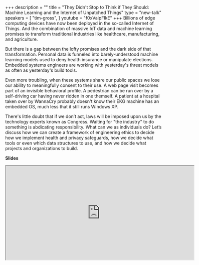 +++
description = ""
title = "They Didn't Stop to Think if They Should: Machine Learning and the Internet of Unpatched Things"
type = "new-talk"
speakers = [
        "tim-gross",
]
youtube = "f0xVaipFlkE"
+++
Billions of edge computing devices have now been deployed in the so-called Internet of Things. And the combination of massive IoT data and machine learning promises to transform traditional industries like healthcare, manufacturing, and agriculture.

But there is a gap between the lofty promises and the dark side of that transformation. Personal data is funneled into barely-understood machine learning models used to deny health insurance or manipulate elections. Embedded systems engineers are working with yesterday's threat models as often as yesterday's build tools.

Even more troubling, when these systems share our public spaces we lose our ability to meaningfully consent to their use. A web page visit becomes part of an invisible behavioral profile. A pedestrian can be run over by a self-driving car having never ridden in one themself. A patient at a hospital taken over by WannaCry probably doesn't know their EKG machine has an embedded OS, much less that it still runs Windows XP.

There's little doubt that if we don’t act, laws will be imposed upon us by the technology experts known as Congress. Waiting for "the industry" to do something is abdicating responsibility. What can we as individuals do? Let’s discuss how we can create a framework of engineering ethics to decide how we implement health and privacy safeguards, how we decide what tools or even which data structures to use, and how we decide what projects and organizations to build.

<b>Slides</b>
<br>
<iframe src="https://tgross.github.io/devopsdaysmsp2018/#/" title="Tim Gross" width="600" height="300">
  <p>Your browser does not support iframes; please see https://tgross.github.io/devopsdaysmsp2018/#/ for the slides.</p>
</iframe>